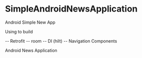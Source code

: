 # SimpleAndroidNewsApplication

Android Simple New App

Using to build 

-- Retrofit 
-- room 
-- DI (hilt)
-- Navigation Components

Android News Application
